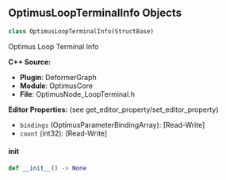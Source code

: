 ## OptimusLoopTerminalInfo Objects

```python
class OptimusLoopTerminalInfo(StructBase)
```

Optimus Loop Terminal Info

**C++ Source:**

- **Plugin**: DeformerGraph
- **Module**: OptimusCore
- **File**: OptimusNode_LoopTerminal.h

**Editor Properties:** (see get_editor_property/set_editor_property)

- ``bindings`` (OptimusParameterBindingArray):  [Read-Write]
- ``count`` (int32):  [Read-Write]

<a id="unreal.OptimusLoopTerminalInfo.__init__"></a>

#### __init__

```python
def __init__() -> None
```

<a id="unreal.OptimusDataDomain"></a>